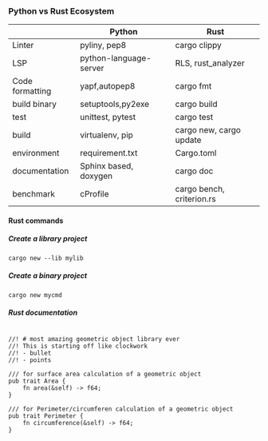 ### Python vs Rust Ecosystem

|                 |   Python                 | Rust                       |  
|-----------------|--------------------------|----------------------------|
|Linter           |   pyliny, pep8           | cargo clippy               |
|LSP              |   python-language-server | RLS, rust_analyzer         |
|Code formatting  |   yapf,autopep8          | cargo fmt                  |
|build binary     |   setuptools,py2exe      | cargo build                |
|test             |   unittest, pytest       | cargo test                 |
|build            |   virtualenv, pip        | cargo new, cargo update    |
|environment      |   requirement.txt        | Cargo.toml                 |
|documentation    |   Sphinx based, doxygen  | cargo doc                  |
|benchmark        |   cProfile               | cargo bench, criterion.rs  |

#### Rust commands

##### Create a library project
```cargo new --lib mylib```

##### Create a binary project 
```cargo new mycmd```

##### Rust documentation

```

//! # most amazing geometric object library ever
//! This is starting off like clockwork
//! - bullet
//! - points

/// for surface area calculation of a geometric object
pub trait Area {
    fn area(&self) -> f64;
}

/// for Perimeter/circumferen calculation of a geometric object
pub trait Perimeter {
    fn circumference(&self) -> f64;
}

```
